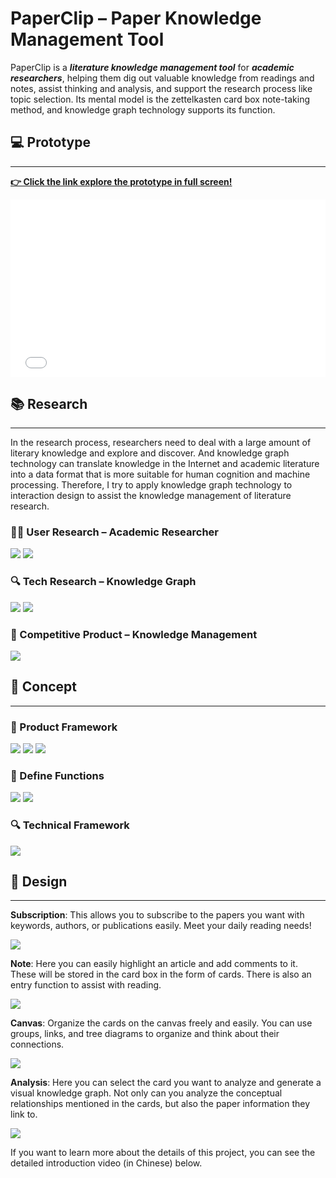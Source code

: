 # PaperClip – Paper Knowledge Management Tool

PaperClip is a _**literature knowledge management tool**_ for **_academic researchers_**, helping them dig out valuable knowledge from readings and notes, assist thinking and analysis, and support the research process like topic selection. Its mental model is the zettelkasten card box note-taking method, and knowledge graph technology supports its function.

## 💻 Prototype

---

**[👉 Click the link explore the prototype in full screen!](https://maoshuochen.top/paperclip-prototype/index.html#id=aulfuv&p=subs&sc=2&c=1)**

<iframe style="aspect-ratio: 16/9;" src="/posts/paperclip/paperclip-prototype/index.html#id=aulfuv&amp;p=subs&amp;sc=2&amp;c=1" onload="this.style.display='block'" width="100%" frameborder="0">
</iframe>

## 📚 Research

---

In the research process, researchers need to deal with a large amount of literary knowledge and explore and discover. And knowledge graph technology can translate knowledge in the Internet and academic literature into a data format that is more suitable for human cognition and machine processing. Therefore, I try to apply knowledge graph technology to interaction design to assist the knowledge management of literature research.

### 👨‍🎓 User Research – Academic Researcher

![](./img/1656867536-Slide8.jpg)
![](./img/1656867546-Slide9.jpg)

### 🔍 Tech Research – Knowledge Graph

![](./img/1656867581-Slide6.jpg)
![](./img/1656867877-Slide12.jpg)

### 📖 Competitive Product – Knowledge Management

![](./img/1656867958-Slide19.jpg)

## 🎯 Concept

---

### 🔨 Product Framework

![](./img/1656868020-Slide23.jpg)
![](./img/1656868088-Slide24.jpg)
![](./img/1656868106-Slide25.jpg)

### 🔩 Define Functions

![](./img/1656868126-Slide26.jpg)
![](./img/1656868235-Slide27.jpg)

### 🔍 Technical Framework

[![](https://cdn.maoshuochen.top/wp-content/uploads/2022/07/1656868367-Slide28-scaled.jpg)](https://cdn.maoshuochen.top/wp-content/uploads/2022/07/1656868367-Slide28-scaled.jpg)

## 🎨 Design

---

**Subscription**: This allows you to subscribe to the papers you want with keywords, authors, or publications easily. Meet your daily reading needs!

[![](https://cdn.maoshuochen.top/wp-content/uploads/2022/07/1656868145-Slide34-scaled.jpg)](https://cdn.maoshuochen.top/wp-content/uploads/2022/07/1656868145-Slide34-scaled.jpg)

**Note**: Here you can easily highlight an article and add comments to it. These will be stored in the card box in the form of cards. There is also an entry function to assist with reading.

[![](https://cdn.maoshuochen.top/wp-content/uploads/2022/07/1656868164-Slide35-scaled.jpg)](https://cdn.maoshuochen.top/wp-content/uploads/2022/07/1656868164-Slide35-scaled.jpg)

**Canvas**: Organize the cards on the canvas freely and easily. You can use groups, links, and tree diagrams to organize and think about their connections.

[![](https://cdn.maoshuochen.top/wp-content/uploads/2022/07/1656868182-Slide36-scaled.jpg)](https://cdn.maoshuochen.top/wp-content/uploads/2022/07/1656868182-Slide36-scaled.jpg)

**Analysis**: Here you can select the card you want to analyze and generate a visual knowledge graph. Not only can you analyze the conceptual relationships mentioned in the cards, but also the paper information they link to.

[![](https://cdn.maoshuochen.top/wp-content/uploads/2022/07/1656868201-Slide37-scaled.jpg)](https://cdn.maoshuochen.top/wp-content/uploads/2022/07/1656868201-Slide37-scaled.jpg)

If you want to learn more about the details of this project, you can see the detailed introduction video (in Chinese) below.

